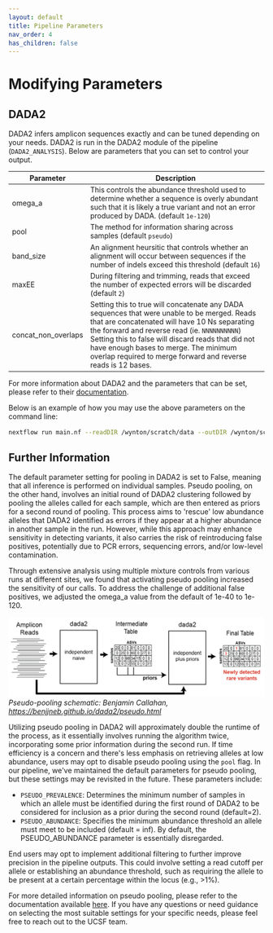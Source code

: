```yaml
---
layout: default
title: Pipeline Parameters
nav_order: 4
has_children: false
---
```


# Modifying Parameters

## DADA2

DADA2 infers amplicon sequences exactly and can be tuned depending on your needs. DADA2 is run in the DADA2 module of the pipeline (`DADA2_ANALYSIS`). Below are parameters that you can set to control your output. 

|Parameter|Description|
|---|---|
|omega_a|This controls the abundance threshold used to determine whether a sequence is overly abundant such that it is likely a true variant and not an error produced by DADA. (default `1e-120`)|
|pool|The method for information sharing across samples (default `pseudo`)|
|band_size|An alignment heursitic that controls whether an alignment will occur between sequences if the number of indels exceed this threshold (default `16`)|
|maxEE|During filtering and trimming, reads that exceed the number of expected errors will be discarded (default `2`)|
|concat_non_overlaps|Setting this to true will concatenate any DADA sequences that were unable to be merged. Reads that are concatenated will have 10 Ns separating the forward and reverse read (ie. `NNNNNNNNNN`) Setting this to false will discard reads that did not have enough bases to merge. The minimum overlap required to merge forward and reverse reads is 12 bases.|

For more information about DADA2 and the parameters that can be set, please refer to their [documentation](https://www.bioconductor.org/packages/release/bioc/manuals/dada2/man/dada2.pdf). 

Below is an example of how you may use the above parameters on the command line:

```bash
nextflow run main.nf --readDIR /wynton/scratch/data --outDIR /wynton/scratch/results -profile sge,apptainer --target v4 -config conf/custom.config --omega_a 1e-120 --band_size 16 --pool pseudo
```

## Further Information

The default parameter setting for pooling in DADA2 is set to False, meaning that all inference is performed on individual samples. Pseudo pooling, on the other hand, involves an initial round of DADA2 clustering followed by pooling the alleles called for each sample, which are then entered as priors for a second round of pooling. This process aims to 'rescue' low abundance alleles that DADA2 identified as errors if they appear at a higher abundance in another sample in the run. However, while this approach may enhance sensitivity in detecting variants, it also carries the risk of reintroducing false positives, potentially due to PCR errors, sequencing errors, and/or low-level contamination.

Through extensive analysis using multiple mixture controls from various runs at different sites, we found that activating pseudo pooling increased the sensitivity of our calls. To address the challenge of additional false positives, we adjusted the omega_a value from the default of 1e-40 to 1e-120.

![Schematic of DADA2 with pseudo pooling](../assets/images/pseudo_pooling.png)
*Pseudo-pooling schematic: Benjamin Callahan, https://benjjneb.github.io/dada2/pseudo.html*

Utilizing pseudo pooling in DADA2 will approximately double the runtime of the process, as it essentially involves running the algorithm twice, incorporating some prior information during the second run. If time efficiency is a concern and there's less emphasis on retrieving alleles at low abundance, users may opt to disable pseudo pooling using the `pool` flag. In our pipeline, we've maintained the default parameters for pseudo pooling, but these settings may be revisited in the future. These parameters include:

* `PSEUDO_PREVALENCE`: Determines the minimum number of samples in which an allele must be identified during the first round of DADA2 to be considered for inclusion as a prior during the second round (default=2).
* `PSEUDO_ABUNDANCE`: Specifies the minimum abundance threshold an allele must meet to be included (default = inf). By default, the PSEUDO_ABUNDANCE parameter is essentially disregarded.

End users may opt to implement additional filtering to further improve precision in the pipeline outputs. This could involve setting a read cutoff per allele or establishing an abundance threshold, such as requiring the allele to be present at a certain percentage within the locus (e.g., >1%).

For more detailed information on pseudo pooling, please refer to the documentation available [here](https://benjjneb.github.io/dada2/pseudo.html). If you have any questions or need guidance on selecting the most suitable settings for your specific needs, please feel free to reach out to the UCSF team.






